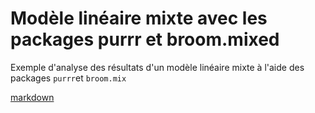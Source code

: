 # Modèle linéaire mixte avec les packages purrr et broom.mixed

Exemple d'analyse des résultats d'un modèle linéaire mixte à l'aide des packages `purrr`et `broom.mix`

[markdown](https://lcauquil.github.io/tuto_lm_purrr_broom/)
